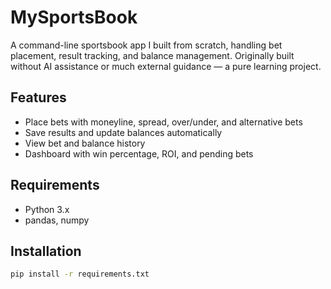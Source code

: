 # MySportsBook

A command-line sportsbook app I built from scratch, handling bet placement, result tracking, and balance management. Originally built without AI assistance or much external guidance — a pure learning project.

## Features
- Place bets with moneyline, spread, over/under, and alternative bets
- Save results and update balances automatically
- View bet and balance history
- Dashboard with win percentage, ROI, and pending bets

## Requirements
- Python 3.x
- pandas, numpy

## Installation
```bash
pip install -r requirements.txt
